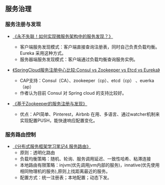 ## 服务治理

### 服务注册与发现

* [《永不失联！如何实现微服务架构中的服务发现？》](https://blog.csdn.net/jiaolongdy/article/details/51188798)

  * 客户端服务发现模式：客户端直接查询注册表，同时自己负责负载均衡。Eureka 采用这种方式。
  * 服务器端服务发现模式：客户端通过负载均衡查询服务实例。

* [《SpringCloud服务注册中心比较:Consul vs Zookeeper vs Etcd vs Eureka》](https://blog.csdn.net/u010963948/article/details/71730165)

  * CAP支持：Consul（CA）、zookeeper（cp）、etcd（cp） 、euerka（ap）
  * 作者认为目前 Consul 对 Spring cloud 的支持比较好。

* [《基于Zookeeper的服务注册与发现》](http://mobile.51cto.com/news-502394.htm)

  * 优点：API简单、Pinterest，Airbnb 在用、多语言、通过watcher机制来实现配置PUSH，能快速响应配置变化。

### 服务路由控制

* [《分布式服务框架学习笔记4 服务路由》](https://blog.csdn.net/xundh/article/details/59492750)
  * 原则：透明化路由
  * 负载均衡策略：随机、轮询、服务调用延迟、一致性哈希、粘滞连接
  * 本地路由有限策略：injvm\(优先调用jvm内部的服务\)，innative\(优先使用相同物理机的服务\),原则上找距离最近的服务。
  * 配置方式：统一注册表；本地配置；动态下发。



